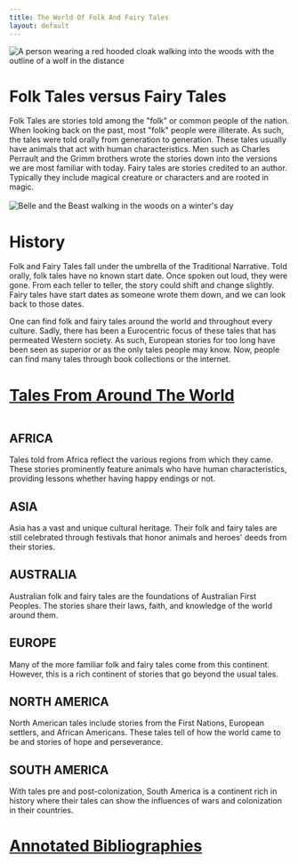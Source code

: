 ```yaml
---
title: The World Of Folk And Fairy Tales
layout: default
---
```

<div class="summary right"><img src="{{"/assets/images/beware.jpg" | relative_url}}" alt="A person wearing a red hooded cloak walking into the woods with the outline of a wolf in the distance">
<h1>Folk Tales versus Fairy Tales</h1>
Folk Tales are stories told among the "folk" or common people of the nation. When looking back on the past, most "folk" people were illiterate. As such, the tales were told orally from generation to generation. These tales usually have animals that act with human characteristics. Men such as Charles Perrault and the Grimm brothers wrote the stories down into the versions we are most familiar with today. Fairy tales are stories credited to an author. Typically they include magical creature or characters and are rooted in magic.</div>

<br>

<div class="summary left"><img src="{{"/assets/images/winter_walk.jpg" | relative_url}}" alt="Belle and the Beast walking in the woods on a winter's day">
<h1>History</h1>
Folk and Fairy Tales fall under the umbrella of the Traditional Narrative.
Told orally, folk tales have no known start date. Once spoken out loud, they were gone. From each teller to teller, the story could shift and change slightly. Fairy tales have start dates as someone wrote them down, and we can look back to those dates.

One can find folk and fairy tales around the world and throughout every culture. Sadly, there has been a Eurocentric focus of these tales that has permeated Western society. As such, European stories for too long have been seen as superior or as the only tales people may know. Now, people can find many tales through book collections or the internet.</div>

<h1><a href="{{'/tales/' | relative_url}}">Tales From Around The World</a></h1>

<div class="row">
<div class="column">
    <div class="centered"><h2>AFRICA</h2>Tales told from Africa reflect the various regions from which they came. These stories prominently feature animals who have human characteristics, providing lessons whether having happy endings or not.</div>
  </div>
<div class="column">
    <div class="centered"><h2>ASIA</h2>Asia has a vast and unique cultural heritage. Their folk and fairy tales are still celebrated through festivals that honor animals and heroes' deeds from their stories.</div>
  </div>
</div>

<div class="row">
<div class="column">
    <div class="centered"><h2>AUSTRALIA</h2>Australian folk and fairy tales are the foundations of Australian First Peoples. The stories share their laws, faith, and knowledge of the world around them.</div>
  </div>

<div class="column">
    <div class="centered"><h2>EUROPE</h2>Many of the more familiar folk and fairy tales come from this continent. However, this is a rich continent of stories that go beyond the usual tales.</div>
  </div>
</div>

<div class="row">
<div class="column">
    <div class="centered"><h2>NORTH AMERICA</h2>North American tales include stories from the First Nations, European settlers, and African Americans. These tales tell of how the world came to be and stories of hope and perseverance.</div>
  </div>

<div class="column">
    <div class="centered"><h2>SOUTH AMERICA</h2>With tales pre and post-colonization, South America is a continent rich in history where their tales can show the influences of wars and colonization in their countries.</div>
  </div>
</div>

<h1><a href="{{'/bibliographies/' | relative_url}}">Annotated Bibliographies</a></h1>
